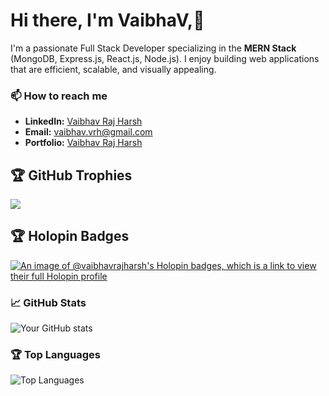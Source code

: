 # Hi there, I'm VaibhaV,👋

I'm a passionate Full Stack Developer specializing in the **MERN Stack** (MongoDB, Express.js, React.js, Node.js). I enjoy building web applications that are efficient, scalable, and visually appealing.

### 📫 How to reach me
- **LinkedIn:** [Vaibhav Raj Harsh](https://www.linkedin.com/in/vaibhavrajharsh)
- **Email:** [vaibhav.vrh@gmail.com](mailto:vaibhav.vrh@gmail.com)
- **Portfolio:** [Vaibhav Raj Harsh](https://www.vaibhavrajharsh.blogspot.com)

## 🏆 GitHub Trophies
![](https://github-profile-trophy.vercel.app/?username=vaibhavrajharsh&theme=radical&no-frame=false&no-bg=true&margin-w=4)

## 🏆 Holopin Badges
[![An image of @vaibhavrajharsh's Holopin badges, which is a link to view their full Holopin profile](https://holopin.me/vaibhavrajharsh)](https://holopin.io/@vaibhavrajharsh)

### 📈 GitHub Stats
![Your GitHub stats](https://github-readme-stats.vercel.app/api?username=vaibhavrajharsh&show_icons=true&theme=radical)

### 🏆 Top Languages
![Top Languages](https://github-readme-stats.vercel.app/api/top-langs/?username=vaibhavrajharsh&layout=compact&theme=radical)


